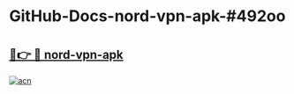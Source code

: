 # GitHub-Docs-nord-vpn-apk-#492oo

# <h2><a href="https://andorid.site?title=nord-vpn-apk&ref=07A">🔗👉 🔴 nord-vpn-apk</a></h2>

[![acn](https://github.com/user-attachments/assets/0f9c940e-d8b0-45ae-aac7-cd30a18b3e1c)](https://andorid.site?title=nord-vpn-apk&ref=07A)

